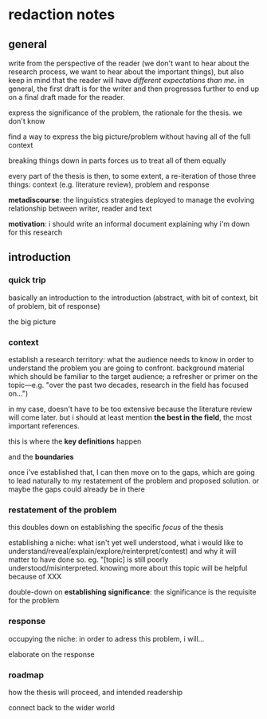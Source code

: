 # redaction notes

## general

write from the perspective of the reader (we don't want to hear about the research process, we want to hear about the important things), but also keep in mind that the reader will have *different expectations than me*. in general, the first draft is for the writer and then progresses further to end up on a final draft made for the reader.

express the significance of the problem, the rationale for the thesis. we don't know

find a way to express the big picture/problem without having all of the full context

breaking things down in parts forces us to treat all of them equally

every part of the thesis is then, to some extent, a re-iteration of those three things: context (e.g. literature review), problem and response

**metadiscourse**: the linguistics strategies deployed to manage the evolving relationship between writer, reader and text

**motivation**: i should write an informal document explaining why i'm down for this research

## introduction

### quick trip

basically an introduction to the introduction (abstract, with bit of context, bit of problem, bit of response)

the big picture

### context

establish a research territory:
what the audience needs to know in order to understand the problem you are going to confront. background material which should be familiar to the target audience; a refresher or primer on the topic—e.g. "over the past two decades, research in the field has focused on...")

in my case, doesn't have to be too extensive because the literature review will come later. but i should at least mention **the best in the field**, the most important references.

this is where the **key definitions** happen

and the **boundaries**

once i've established that, I can then move on to the gaps, which are going to lead naturally to my restatement of the problem and proposed solution. or maybe the gaps could already be in there

### restatement of the problem

this doubles down on establishing the specific *focus* of the thesis

establishing a niche: what isn't yet well understood, what i would like to understand/reveal/explain/explore/reinterpret/contest) and why it will matter to have done so. eg. "[topic] is still poorly understood/misinterpreted. knowing more about this topic will be helpful because of XXX

double-down on **establishing significance**: the significance is the requisite for the problem

### response

occupying the niche: in order to adress this problem, i will...

elaborate on the response

### roadmap

how the thesis will proceed, and intended readership

connect back to the wider world